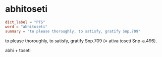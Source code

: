# abhitoseti

``` toml
dict_label = "PTS"
word = "abhitoseti"
summary = "to please thoroughly, to satisfy, gratify Snp.709"
```

to please thoroughly, to satisfy, gratify Snp.709 (= atīva toseti Snp\-a.496).

abhi \+ toseti

